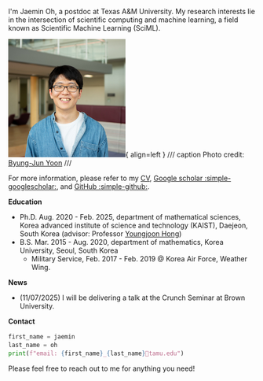 I'm Jaemin Oh, a postdoc at Texas A&M University.
My research interests lie in the intersection of scientific computing and machine learning, a field known as Scientific Machine Learning (SciML).

![Profile](images/profile.png){ align=left }
/// caption
Photo credit: [Byung-Jun Yoon](https://biomlsp.com)
///

For more information, please refer to my [CV](https://drive.google.com/file/d/1X09GQZy3K4BWqaWKgSRgWkTFbIYKUJ3h/view?usp=share_link), [Google scholar :simple-googlescholar:](https://scholar.google.com/citations?user=_DhCnsYAAAAJ&hl=en), and [GitHub :simple-github:](https://github.com/jaeminoh).


**Education**

- Ph.D. Aug. 2020 - Feb. 2025, department of mathematical sciences, Korea advanced institute of science and technology (KAIST), Daejeon, South Korea (advisor: Professor [Youngjoon Hong](https://youngjoonhong.com))
- B.S. Mar. 2015 - Aug. 2020, department of mathematics, Korea University, Seoul, South Korea
    - Military Service, Feb. 2017 - Feb. 2019 @ Korea Air Force, Weather Wing.


**News**

- (11/07/2025) I will be delivering a talk at the Crunch Seminar at Brown University.


**Contact**

``` py
first_name = jaemin
last_name = oh
print(f"email: {first_name}_{last_name}🐌tamu.edu")
```

Please feel free to reach out to me for anything you need!